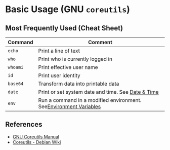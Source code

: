 # Basic Usage (GNU `coreutils`)

## Most Frequently Used (Cheat Sheet)

| Command | Comment |
| --- | --- |
| `echo` | Print a line of text |
| `who` | Print who is currently logged in |
| `whoami` | Print effective user name |
| `id` | Print user identity |
| `base64` | Transform data into printable data |
| `date` | Print or set system date and time. See [Date & Time](coreutils_date) |
| `env` | Run a command in a modified environment. See[Environment Variables](env) |

## References

- [GNU Coreutils Manual](https://www.gnu.org/software/coreutils/manual/html_node/index.html)
- [Coreutils - Debian Wiki](https://wiki.debian.org/coreutils)
